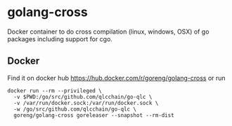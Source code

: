 # golang-cross

Docker container to do cross compilation (linux, windows, OSX) of go packages including support for cgo. 

## Docker

Find it on docker hub https://hub.docker.com/r/goreng/golang-cross or run 

```
docker run --rm --privileged \
  -v $PWD:/go/src/github.com/qlcchain/go-qlc \
  -v /var/run/docker.sock:/var/run/docker.sock \
  -w /go/src/github.com/qlcchain/go-qlc \
  goreng/golang-cross goreleaser --snapshot --rm-dist
```
